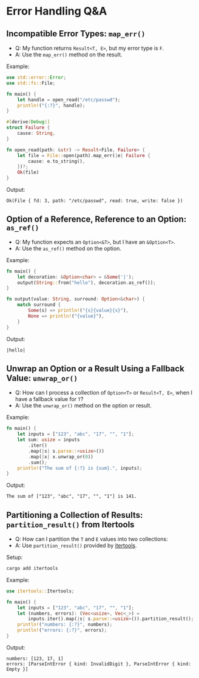 # Error Handling Q&A

## Incompatible Error Types: `map_err()`

- Q: My function returns `Result<T, E>`, but my error type is `F`.
- A: Use the `map_err()` method on the result.

Example:

```rust
use std::error::Error;
use std::fs::File;

fn main() {
    let handle = open_read("/etc/passwd");
    println!("{:?}", handle);
}

#[derive(Debug)]
struct Failure {
    cause: String,
}

fn open_read(path: &str) -> Result<File, Failure> {
    let file = File::open(path).map_err(|e| Failure {
        cause: e.to_string(),
    })?;
    Ok(file)
}
```

Output:

```text
Ok(File { fd: 3, path: "/etc/passwd", read: true, write: false })
```

## Option of a Reference, Reference to an Option: `as_ref()`

- Q: My function expects an `Option<&T>`, but I have an `&Option<T>`.
- A: Use the `as_ref()` method on the option.

Example:

```rust
fn main() {
    let decoration: &Option<char> = &Some('|');
    output(String::from("hello"), decoration.as_ref());
}

fn output(value: String, surround: Option<&char>) {
    match surround {
        Some(s) => println!("{s}{value}{s}"),
        None => println!("{value}"),
    }
}
```

Output:

```text
|hello|
```

## Unwrap an Option or a Result Using a Fallback Value: `unwrap_or()`

- Q: How can I process a collection of `Option<T>` or `Result<T, E>`, when I
  have a fallback value for `T`?
- A: Use the `unwrap_or()` method on the option or result.

Example:

```rust
fn main() {
    let inputs = ["123", "abc", "17", "", "1"];
    let sum: usize = inputs
        .iter()
        .map(|s| s.parse::<usize>())
        .map(|x| x.unwrap_or(0))
        .sum();
    println!("The sum of {:?} is {sum}.", inputs);
}
```

Output:

```text
The sum of ["123", "abc", "17", "", "1"] is 141.
```

## Partitioning a Collection of Results: `partition_result()` from Itertools

- Q: How can I partition the `T` and `E` values into two collections:
- A: Use `partition_result()` provided by [itertools](https://crates.io/crates/itertools).

Setup:

```bash
cargo add itertools
```

Example:

```rust
use itertools::Itertools;

fn main() {
    let inputs = ["123", "abc", "17", "", "1"];
    let (numbers, errors): (Vec<usize>, Vec<_>) =
        inputs.iter().map(|s| s.parse::<usize>()).partition_result();
    println!("numbers: {:?}", numbers);
    println!("errors: {:?}", errors);
}
```

Output:

```text
numbers: [123, 17, 1]
errors: [ParseIntError { kind: InvalidDigit }, ParseIntError { kind: Empty }]
```
